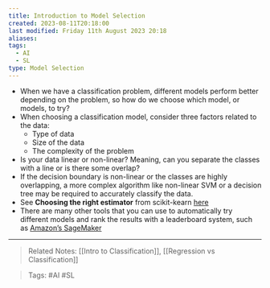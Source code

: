 ```yaml
---
title: Introduction to Model Selection
created: 2023-08-11T20:18:00
last modified: Friday 11th August 2023 20:18
aliases: 
tags:
  - AI
  - SL
type: Model Selection
---
```

- When we have a classification problem, different models perform better depending on the problem, so how do we choose which model, or models, to try?
- When choosing a classification model, consider three factors related to the data:
	- Type of data
	- Size of the data
	- The complexity of the problem
- Is your data linear or non-linear? Meaning, can you separate the classes with a line or is there some overlap?
- If the decision boundary is non-linear or the classes are highly overlapping, a more complex algorithm like non-linear SVM or a decision tree may be required to accurately classify the data.
- See **Choosing the right estimator** from scikit-kearn [here]( https://scikit-learn.org/stable/tutorial/machine_learning_map/index.html)
- There are many other tools that you can use to automatically try different models and rank the results with a leaderboard system, such as [Amazon’s SageMaker](https://aws.amazon.com/sagemaker/autopilot/?sagemaker-data-wrangler-whats-new.sort-by=item.additionalFields.postDateTime&sagemaker-data-wrangler-whats-new.sort-order=desc)
---
>Related Notes: [[Intro to Classification]], [[Regression vs Classification]]

>Tags: #AI #SL 
